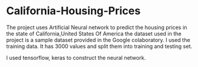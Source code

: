 # California-Housing-Prices


The project uses Artificial Neural network to predict the housing prices in the state of California,United States Of America
the dataset used in the project is a sample dataset provided in the Google colaboratory. I used the training data. It has 3000 values and split them into training and testing set.


I used tensorflow, keras to construct the neural network.
